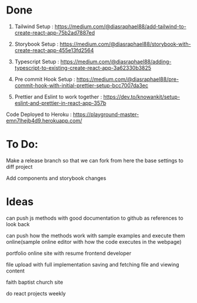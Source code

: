 # Done

1. Tailwind Setup : https://medium.com/@diasraphael88/add-tailwind-to-create-react-app-75b2ad7887ed

2. Storybook Setup : https://medium.com/@diasraphael88/storybook-with-create-react-app-455e13fd2564

3. Typescript Setup : https://medium.com/@diasraphael88/adding-typescript-to-existing-create-react-app-3a62330b3825

4. Pre commit Hook Setup : https://medium.com/@diasraphael88/pre-commit-hook-with-initial-prettier-setup-bcc7007da3ec

5. Prettier and Eslint to work together : https://dev.to/knowankit/setup-eslint-and-prettier-in-react-app-357b

Code Deployed to Heroku : https://playground-master-emn7lhejb4d9.herokuapp.com/

# To Do:

Make a release branch so that we can fork from here the base settings to diff project

Add components and storybook changes

# Ideas

can push js methods with good documentation to github as references to look back

can push how the methods work with sample examples and execute them online(sample online editor with how the code executes in the webpage)

portfolio online site with resume frontend developer

file upload with full implementation saving and fetching file and viewing content

faith baptist church site

do react projects weekly
